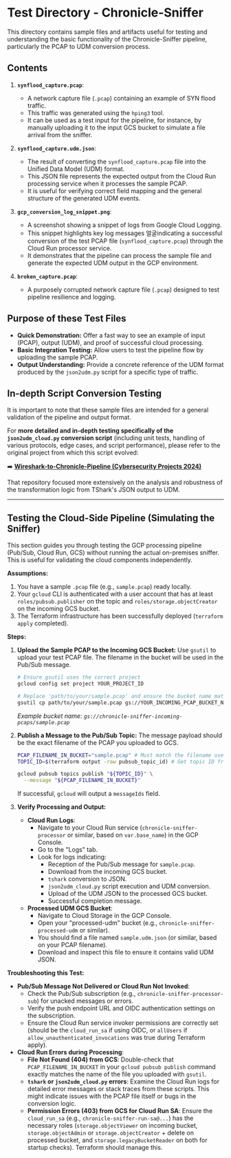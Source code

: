 # Test Directory - Chronicle-Sniffer

This directory contains sample files and artifacts useful for testing and understanding the basic functionality of the Chronicle-Sniffer pipeline, particularly the PCAP to UDM conversion process.

## Contents

1.  **`synflood_capture.pcap`**:
    *   A network capture file (`.pcap`) containing an example of SYN flood traffic.
    *   This traffic was generated using the `hping3` tool.
    *   It can be used as a test input for the pipeline, for instance, by manually uploading it to the input GCS bucket to simulate a file arrival from the sniffer.

2.  **`synflood_capture.udm.json`**:
    *   The result of converting the `synflood_capture.pcap` file into the Unified Data Model (UDM) format.
    *   This JSON file represents the expected output from the Cloud Run processing service when it processes the sample PCAP.
    *   It is useful for verifying correct field mapping and the general structure of the generated UDM events.

3.  **`gcp_conversion_log_snippet.png`**:
    *   A screenshot showing a snippet of logs from Google Cloud Logging.
    *   This snippet highlights key log messages 얼굴indicating a successful conversion of the test PCAP file (`synflood_capture.pcap`) through the Cloud Run processor service.
    *   It demonstrates that the pipeline can process the sample file and generate the expected UDM output in the GCP environment.
  
4.  **`broken_capture.pcap`**:
    *   A purposely corrupted network capture file (`.pcap`) designed to test pipeline resilience and logging.

## Purpose of these Test Files
*   **Quick Demonstration:** Offer a fast way to see an example of input (PCAP), output (UDM), and proof of successful cloud processing.
*   **Basic Integration Testing:** Allow users to test the pipeline flow by uploading the sample PCAP.
*   **Output Understanding:** Provide a concrete reference of the UDM format produced by the `json2udm.py` script for a specific type of traffic.

## In-depth Script Conversion Testing

It is important to note that these sample files are intended for a general validation of the pipeline and output format.

For **more detailed and in-depth testing specifically of the `json2udm_cloud.py` conversion script** (including unit tests, handling of various protocols, edge cases, and script performance), please refer to the original project from which this script evolved:

➡️ **[Wireshark-to-Chronicle-Pipeline (Cybersecurity Projects 2024)](https://github.com/fillol/Wireshark-to-Chronicle-Pipeline)**

That repository focused more extensively on the analysis and robustness of the transformation logic from TShark's JSON output to UDM.

---

## Testing the Cloud-Side Pipeline (Simulating the Sniffer)

This section guides you through testing the GCP processing pipeline (Pub/Sub, Cloud Run, GCS) without running the actual on-premises sniffer. This is useful for validating the cloud components independently.

**Assumptions:**
1.  You have a sample `.pcap` file (e.g., `sample.pcap`) ready locally.
2.  Your `gcloud` CLI is authenticated with a user account that has at least `roles/pubsub.publisher` on the topic and `roles/storage.objectCreator` on the incoming GCS bucket.
3.  The Terraform infrastructure has been successfully deployed (`terraform apply` completed).

**Steps:**

1.  **Upload the Sample PCAP to the Incoming GCS Bucket:**
    Use `gsutil` to upload your test PCAP file. The filename in the bucket will be used in the Pub/Sub message.
    ```bash
    # Ensure gsutil uses the correct project
    gcloud config set project YOUR_PROJECT_ID

    # Replace 'path/to/your/sample.pcap' and ensure the bucket name matches your terraform.tfvars
    gsutil cp path/to/your/sample.pcap gs://YOUR_INCOMING_PCAP_BUCKET_NAME/sample.pcap
    ```
    *Example bucket name: `gs://chronicle-sniffer-incoming-pcaps/sample.pcap`*

2.  **Publish a Message to the Pub/Sub Topic:**
    The message payload should be the exact filename of the PCAP you uploaded to GCS.
    ```bash
    PCAP_FILENAME_IN_BUCKET="sample.pcap" # Must match the filename used in 'gsutil cp'
    TOPIC_ID=$(terraform output -raw pubsub_topic_id) # Get topic ID from Terraform output

    gcloud pubsub topics publish "${TOPIC_ID}" \
      --message "${PCAP_FILENAME_IN_BUCKET}"
    ```
    If successful, `gcloud` will output a `messageIds` field.

3.  **Verify Processing and Output:**
    *   **Cloud Run Logs**:
        *   Navigate to your Cloud Run service (`chronicle-sniffer-processor` or similar, based on `var.base_name`) in the GCP Console.
        *   Go to the "Logs" tab.
        *   Look for logs indicating:
            *   Reception of the Pub/Sub message for `sample.pcap`.
            *   Download from the incoming GCS bucket.
            *   `tshark` conversion to JSON.
            *   `json2udm_cloud.py` script execution and UDM conversion.
            *   Upload of the UDM JSON to the processed GCS bucket.
            *   Successful completion message.
    *   **Processed UDM GCS Bucket**:
        *   Navigate to Cloud Storage in the GCP Console.
        *   Open your "processed-udm" bucket (e.g., `chronicle-sniffer-processed-udm` or similar).
        *   You should find a file named `sample.udm.json` (or similar, based on your PCAP filename).
        *   Download and inspect this file to ensure it contains valid UDM JSON.

**Troubleshooting this Test:**
*   **Pub/Sub Message Not Delivered or Cloud Run Not Invoked**:
    *   Check the Pub/Sub subscription (e.g., `chronicle-sniffer-processor-sub`) for unacked messages or errors.
    *   Verify the push endpoint URL and OIDC authentication settings on the subscription.
    *   Ensure the Cloud Run service invoker permissions are correctly set (should be the `cloud_run_sa` if using OIDC, or `allUsers` if `allow_unauthenticated_invocations` was true during Terraform apply).
*   **Cloud Run Errors during Processing**:
    *   **File Not Found (404) from GCS**: Double-check that `PCAP_FILENAME_IN_BUCKET` in your `gcloud pubsub publish` command exactly matches the name of the file you uploaded with `gsutil`.
    *   **`tshark` or `json2udm_cloud.py` errors**: Examine the Cloud Run logs for detailed error messages or stack traces from these scripts. This might indicate issues with the PCAP file itself or bugs in the conversion logic.
    *   **Permission Errors (403) from GCS for Cloud Run SA**: Ensure the `cloud_run_sa` (e.g., `chronicle-sniffer-run-sa@...`) has the necessary roles (`storage.objectViewer` on incoming bucket, `storage.objectAdmin` or `storage.objectCreator` + delete on processed bucket, and `storage.legacyBucketReader` on both for startup checks). Terraform should manage this.
